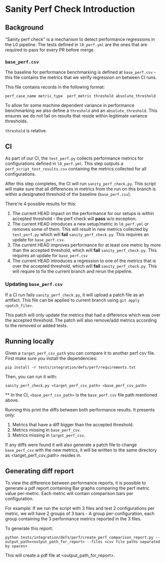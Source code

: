 # Sanity Perf Check Introduction

## Background
"Sanity perf check" is a mechanism to detect performance regressions in the L0 pipeline.
The tests defined in `l0_perf.yml` are the ones that are required to pass for every PR before merge.

### `base_perf.csv`
The baseline for performance benchmarking is defined at `base_perf.csv` - this file contains the metrics that we verify regression on between CI runs.

This file contains records in the following format:
```
perf_case_name metric_type	perf_metric	threshold absolute_threshold
```

To allow for some machine dependent variance in performance benchmarking we also define a `threshold` and an `absolute_threshold`. This ensures we do not fail on results that reside within legitimate variance thresholds.

`threshold` is relative.

## CI
As part of our CI, the `test_perf.py` collects performance metrics for configurations defined in `l0_perf.yml`. This step outputs a `perf_script_test_results.csv` containing the metrics collected for all configurations.

After this step completes, the CI will run `sanity_perf_check.py`. This script will make sure that all differences in metrics from the run on this branch is within a designated threshold of the baseline (`base_perf.csv`).

There're 4 possible results for this:
1. The current HEAD impact on the performance for our setups is within accepted threshold - the perf check will **pass** w/o exception.
2. The current HEAD introduces a new setup/metric in `l0_perf.yml` or removes some of them. This will result in new metrics collected by `test_perf.py` which will **fail** `sanity_perf_check.py`. This requires an update for `base_perf.csv`.
3. The current HEAD improves performance for at least one metric by more than the accepted threshold, which will **fail** `sanity_perf_check.py`. This requires an update for `base_perf.csv`
4. The current HEAD introduces a regression to one of the metrics that is over the accepted threshold, which will **fail** `sanity_perf_check.py`. This will require to fix the current branch and rerun the pipeline.

### Updating `base_perf.csv`
If a CI run fails `sanity_perf_check.py`, it will upload a patch file as an artifact. This file can be applied to current branch using `git apply <patch_file>`.

This patch will only update the metrics that had a difference which was over the accepted threshold. The patch will also remove/add metrics according to the removed or added tests.

## Running locally
Given a `target_perf_csv_path` you can compare it to another perf csv file.
First make sure you install the dependencies:
```
pip install -r tests/integration/defs/perf/requirements.txt
```
Then, you can run it with:
```
sanity_perf_check.py <target_perf_csv_path> <base_perf_csv_path>
```
** In the CI, `<base_perf_csv_path>` is the `base_perf.csv` file path mentioned above.

Running this print the diffs between both performance results. It presents only:
1. Metrics that have a diff bigger than the accepted threshold.
2. Metrics missing in `base_perf_csv`.
3. Metrics missing in `target_perf_csv`.

If any diffs were found it will also generate a patch file to change `base_perf_csv`  with the new metrics, it will be written to the same directory as <target_perf_csv_path> resides in.


## Generating diff report
To view the difference between performance reports, it is possible to generate a pdf report containing Bar graphs comparing the perf metric value per-metric.
Each metric will contain comparison bars per configuration.

For example: If we run the script with 3 files and test 2 configurations per metric, we will have 2 groups of 3 bars - A group per-configuration, each group containing the 3 performance metrics reported in the 3 files.

To generate this report:
```
python tests/integration/defs/perf/create_perf_comparison_report.py --output_path=<output_path_for_report> --files <csv file paths separated by spaces>
```

This will create a pdf file at <output_path_for_report>.
